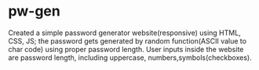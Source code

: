# pw-gen
Created a simple password generator website(responsive) using HTML, CSS, JS; the password gets generated by random function(ASCII value to char code) using proper password length. User inputs inside the website are password length, including uppercase, numbers,symbols(checkboxes).
